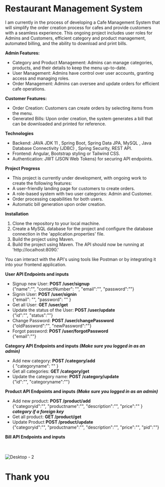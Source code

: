 # Restaurant Management System

I am currently in the process of developing a Cafe Management System that will simplify the order creation process for cafes and provide customers with a seamless experience. This ongoing project includes user roles for Admins and Customers, efficient category and product management, automated billing, and the ability to download and print bills.

**Admin Features:**

* Category and Product Management: Admins can manage categories, products, and their details to keep the menu up-to-date.
* User Management: Admins have control over user accounts, granting access and managing roles.
* Order Management: Admins can oversee and update orders for efficient cafe operations.

**Customer Features:**

* Order Creation: Customers can create orders by selecting items from the menu.
* Generated Bills: Upon order creation, the system generates a bill that can be downloaded and printed for reference.

**Technologies**

* Backend: JAVA JDK 11 , Spring Boot, Spring Data JPA, MySQL , Java Database Connectivity (JDBC) , Spring Security, REST API.
* Frontend: Angular, Bootstrap styling or Tailwind CSS.
* Authentication: JWT (JSON Web Tokens) for securing API endpoints.

**Project Progress**

* This project is currently under development, with ongoing work to create the following features:
* A user-friendly landing page for customers to create orders.
* A role-based system with two user categories: Admin and Customer.
* Order processing capabilities for both users.
* Automatic bill generation upon order creation.

**Installation**

1. Clone the repository to your local machine.
2. Create a MySQL database for the project and configure the database connection in the 'application.properties' file.
3. Build the project using Maven.
4. Build the project using Maven.
The API should now be running at 'http://localhost:8090.'

You can interact with the API's using tools like Postman or by integrating it into your frontend application.

**User API Endpoints and inputs**

* Signup new User: **POST /user/signup**
<br />   {"name":"", "contactNumber": "", "email":"", "password":""}
* Signin User: **POST /user/signin**
 <br />  {"email": "", "password": "" }
* Get all User: **GET /user/get**
* Update the status of the User: **POST /user/update**
  <br /> {"id":"", "status":""}
* Change Password: **POST /user/changePassword**
  <br /> {"oldPassword":"", "newPassword":""}
* Forgot password: **POST /user/forgotPassword**
  <br /> {"email":""} 

**Category API Endpoints and inputs** **_(Make sure you logged in as an admin)_**

* Add new category: **POST /category/add**
  <br />  { "categoryname": "" }
* Get all categories: **GET /category/get**
* Update the category name: **POST /category/update**
  <br /> {"id":"", "categoryname":""}

**Product API Endpoints and inputs** **_(Make sure you logged in as an admin)_**

* Add new product: **POST /product/add**
  <br />  {"categoryid":"", "productname":"", "description":"", "price":"" } **_category if a foreign key_**
* Get all product: **GET /product/get**
* Update Product **POST /product/update**
  <br />  {"categoryid":"", "productname":"", "description":"", "price":"", "pid":""} 


**Bill API Endpoints and inputs**

<br /><br />
![Desktop - 2](https://github.com/Bilal025/RestaurantManagementSystem/assets/95700674/994e61ea-6415-482a-a0aa-fff1807735fb)


<h1>Thank you</h1>


